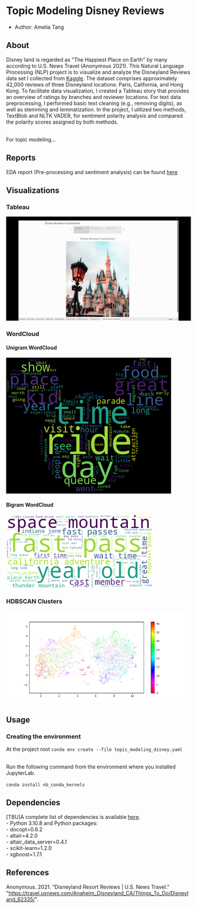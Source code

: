 # Topic Modeling Disney Reviews 

-   Author: Amelia Tang 

## About
Disney land is regarded as "The Happiest Place on Earth" by many according to U.S. News Travel (Anonymous 2021). This Natural Language Processing (NLP) project is to visualize and analyze the Disneyland Reviews data set I collected from [Kaggle](https://www.kaggle.com/datasets/arushchillar/disneyland-reviews). The dataset comprises approximately 42,000 reviews of three Disneyland locations: Paris, California, and Hong Kong. To facilitate data visualization, I created a Tableau story that provides an overview of ratings by branches and reviewer locations. For text data preprocessing, I performed basic text cleaning (e.g., removing digits), as well as stemming and lemmatization. In the project, I utilized two methods, TextBlob and NLTK VADER, for sentiment polarity analysis and compared the polarity scores assigned by both methods.

<br> For topic modeling...

## Reports
EDA report (Pre-processing and sentiment analysis) can be found [here](https://github.com/aimee0317/topic_modeling_Disney_reviews/blob/main/EDA/Disney_EDA_Report.pdf)

## Visualizations 

### Tableau 
![Tableau Demo](EDA/disney-tableau-demo.gif)

### WordCloud 
#### Unigram WordCloud
![Unigram WordCloud](EDA/wordcloud.png)

#### Bigram WordCloud
![Bigram WordCloud](EDA/bi_gram_wordcloud.png)

### HDBSCAN Clusters 
![HDBSCAN Clusters](src/HDBSCAN_cluster.png)


## Usage

### Creating the environment

At the project root
`conda env create --file topic_modeling_disney.yaml`

<br>Run the following command from the environment where you installed
JupyterLab.

`conda install nb_conda_kernels`

## Dependencies

[TBU]A complete list of dependencies is available [here](TBU).
<br>- Python 3.10.8 and Python packages: <br>- docopt=0.6.2 <br>-
altair=4.2.0 <br>- altair_data_server=0.4.1 <br>- scikit-learn=1.2.0 <br>- xgboost=1.7.1

## References 
Anonymous. 2021. “Disneyland Resort Reviews | U.S. News Travel.” "https://travel.usnews.com/Anaheim_Disneyland_CA/Things_To_Do/Disneyland_62335/".
